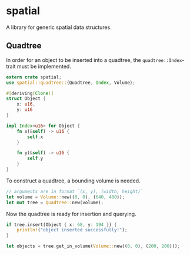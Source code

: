 # spatial

A library for generic spatial data structures.

## Quadtree

In order for an object to be inserted into a quadtree, the
`quadtree::Index`-trait must be implemented.

```rust
extern crate spatial;
use spatial::quadtree::{Quadtree, Index, Volume};

#[deriving(Clone)]
struct Object {
    x: u16,
    y: u16
}

impl Index<u16> for Object {
    fn x(&self) -> u16 {
        self.x
    }

    fn y(&self) -> u16 {
        self.y
    }
}
```

To construct a quadtree, a bounding volume is needed.

```rust
// arguments are in format `(x, y), (width, height)`
let volume = Volume::new((0, 0), (640, 480));
let mut tree = Quadtree::new(volume);
```

Now the quadtree is ready for insertion and querying.

```rust
if tree.insert(Object { x: 68, y: 194 }) {
    println!("object inserted successfully!");
}

let objects = tree.get_in_volume(Volume::new((0, 0), (200, 200)));
```
